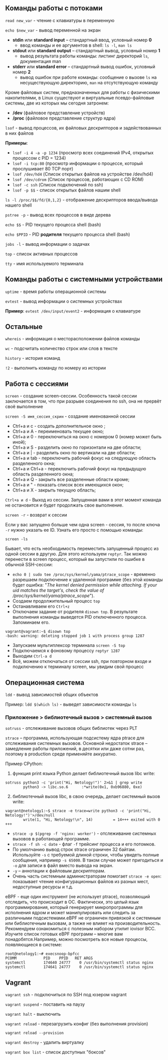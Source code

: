 ## Команды работы с потоками

`read new_var` - чтение с клавиатуры в переменную

`echo $new_var` - вывод переменной на экран

* **stdin** или **standard input** – стандартный ввод, условный номер **0**
  * ввод команды и ее аргументов в shell: `ls -l`, `man ls`
* **stdout** или **standard output** – стандартный вывод, условный номер **1**
  * вывод результата работы команды: листинг директорий `ls`, документация man
* **stderr** или **standard error** – стандартный вывод ошибок, условный номер **2**
  * вывод ошибок при работе команды: сообщение о вызове `ls` на несуществующую директорию, `man` на отсутствующую команду

Кроме файловых систем, предназначенных для работы с физическими накопителями, в Linux существуют и виртуальные псевдо-файловые системы, две из которых мы сегодня затронем:
* **/dev** (файловое представление устройств)
* **/proc** (файловое представление структур ядра)


`lsof` - вывод процессов, их файловых дескрипторов и задействованных в них файлов

**Примеры**:
* `lsof -i 4 -a -p 1234` (просмотр всех соединений IPv4, открытых процессом с PID = 1234)
* `lsof -i tcp:80` (просмотр информации о процессе, который прослушивает 80 TCP порт)
* `lsof /dev/hd4` (Список открытых файлов на устройстве /dev/hd4)
* `lsof /dev/cdrom` (Список процессов, работающих с CD ROM)
* `lsof -c ssh` (Список подключений по ssh)
* `lsof -p $$` - список открытых файлов нашим shell
 

`ls -l /proc/$$/fd/{0,1,2}` - отображение дескрипторов ввода/вывода нашего shell

`pstree -p` - вывод всех процессов в виде дерева

`echo $$` - PID текущего процесса shell (bash)

`echo $PPID` - PID **родителя** текущего процесса shell (bash)

`jobs -l` - вывод информации о задачах

`top` - список активных процессов

`tty` - имя используемого терминала

## Команды работы с системными устройствами

`uptime` - время работы операционной системы

`evtest` - вывод информации о системных устройствах

**Пример**:
`evtest /dev/input/event2` - информация о клавиатуре

## Остальные

`whereis` - информация о месторасположении файлов команды

`wc` - подсчитать количество строк или слов в тексте

`history` - история команд

`!2` - выполнить команду по номеру из истории

## Работа с сессиями

`screen` - создание screen-сессии. Особенность такой сессии заключается в том, что при разрыве соединения по ssh, она не прервёт своё выполнение

`screen -S имя_сессия_скрин` - создание именованной сессии


* Ctrl+a и c - создать дополнительное окно ;
* Ctrl+a и A - переименовать текущее окно;
* Ctrl+a и 0 - переключиться на окно с номером 0 (номер может быть иной);
* Ctrl+a и S - разделить окно по горизонтали на две области;
* Ctrl+a и | - разделить окно по вертикали на две области;
* Ctrl+a и tab - переключить рабочий фокус на следующую область разделенного окна;
* Ctrl+a и Ctrl+a - переключить рабочий фокус на предыдущую область разделенного окна;
* Ctrl+a и Q - закрыть все разделенные области кроме;
* Ctrl+a и " - показать список всех имеющихся окон;
* Ctrl+a и X - закрыть текущую область;

`Ctrl+a и d` - Выход из сессии. Запущенная вами в этот момент команда не остановится и будет продолжать свое выполнение.

`screen -r` - возврат к сессии

Если у вас запущено больше чем одна screen - сессия, то после ключа `-r` нужно указать ее ID. Узнать его просто с помощью команды:

`screen -ls`

Бывает, что есть необходимость переместить запущенный процесс из одной сессии в другую. Для этого используем `reptyr`. Так можно перенести в screen процесс, который вы запустили по ошибке в обычной SSH-сессии:

* `echo 0 | sudo tee /proc/sys/kernel/yama/ptrace_scope` - временно разрешаем подключение к удаленной программе (без этой команды будет ошибка: "*The kernel denied permission while attaching. If your uid matches the target's, check the value of /proc/sys/kernel/yama/ptrace_scope*").
* Создаем продолжительный процесс `top`
* Останавливаем его `Ctrl+z`
* Отключаем задание от родителя `disown top`. В результате выполнения команды выведется PID отключенного процесса. Запоминаем его.
```commandline
vagrant@vagrant:~$ disown top
-bash: warning: deleting stopped job 1 with process group 1287
```
* Запускаем мультиплексор терминала `screen -S top`
* Подключаемся к фоновому процессу `reptyr 1287`
* Выходим `Ctrl-a d`
* Всё, можем отключаться от сессии ssh, при повторном входе и подключению к терминалу screen, мы увидим свой процесс 

## Операционная система

`ldd` - вывод зависимостей общих объектов

Пример:
`ldd $(which ls)` - выведет зависимости команды `ls`

### Приложение > библиотечный вызов > системный вызов

`sotruss` - отслеживание вызовов общих библиотек через PLT

`strace` – программа, использующая подсистему ядра ptrace для отслеживания системных вызовов. Основной недостаток strace – замедление работы приложений, в десятки или даже сотни раз, поэтому в production среде применяйте аккуратно.

Пример CPython: 
1. функция print языка Python делает библиотечный вызов libc write:
```commandline
sotruss python3 -c 'print("Hi, Netology!")' 2>&1 | grep write
        python3 -> libc.so.6      :*write(0x1, 0xb96880, 0xe)
```

2. библиотечный вызов libc, в свою очередь, делает системный вызов write:
```commandline
vagrant@netology1:~$ strace -e trace=write python3 -c 'print("Hi, Netology!")'>/dev/null
        write(1, "Hi, Netology!\n", 14)         = 14+++ exited with 0 +++
```

* `strace -p $(pgrep -f 'nginx: worker')` - отслеживание системных вызовов в работающей программе.
* `strace -f sh -c date` - флаг `-f` трейсинг процесса и его потомков.
* По умолчанию вывод строк strace ограничен 32 байтам. Используйте `-s` с требуемой длиной строки, чтобы увидеть полные сообщения, например `-s 65000`. В таком случае может пригодиться и `-o` для записи в файл вместо вывода на экран.
* `-y` – аннотации к файловым дескрипторам.
* Очень часть системным администраторам помогает `strace -e open`: показывает чтение конфигурационных файлов из разных мест, недоступные ресурсы и т.д.

eBPF - еще один инструмент (не использует ptrace), позволяющий отследить, что происходит в ОС. Фактически, это целый язык программирования, который генерирует микропрограммы для исполнения ядром и может манипулировать или следить за различными подсистемами.eBPF не ограничен привязкой к системным или библиотечным вызовам, а также не влияет на производительность. Рекомендуем ознакомиться с полезным набором утилит iovisor BCC. Изучите список готовых eBPF программ – многие вам понадобятся.Например, можно посмотреть все новые процессы, появляющиеся в системе:
```commandline
root@netology1:~# execsnoop-bpfcc
PCOMM            PID    PPID   RET ARGS
systemctl        174640 24777    0 /usr/bin/systemctl status nginx
systemctl        174641 24777    0 /usr/bin/systemctl status nginx
```
## Vagrant

`vagrant ssh` - подключиться по SSH под юзером vagrant

`vagrant suspend` - поставить на паузу

`vagrant halt` - выключить

`vagrant reload` - перезагрузить конфиг (без выполнения provision)

`vagrant reload --provision`

`vagrant destroy` - удалить виртуалку

`vagrant box list` - cписок доступных "боксов"